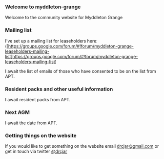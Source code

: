 ### Welcome to myddleton-grange

Welcome to the community website for Myddleton Grange

### Mailing list

I've set up a mailing list for leaseholders here: ([https://groups.google.com/forum/#!forum/myddleton-grange-leaseholders-mailing-list]https://groups.google.com/forum/#!forum/myddleton-grange-leaseholders-mailing-list)

I await the list of emails of those who have consented to be on the list from APT.

### Resident packs and other useful information

I await resident packs from APT.

### Next AGM

I await the date from APT.

### Getting things on the website

If you would like to get something on the website email <drcjar@gmail.com> or get in touch via twitter [@drcjar](https://twitter.com/drcjar)
